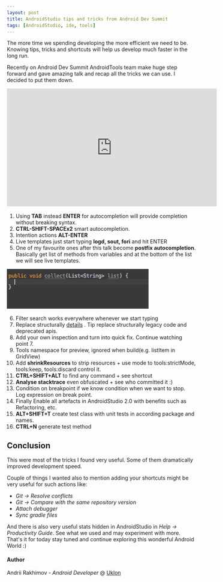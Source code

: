 ```yaml
---
layout: post
title: AndroidStudio tips and tricks from Android Dev Summit
tags: [AndroidStudio, ide, tools]
---
```


The more time we spending developing the more efficient we need to be. Knowing tips, tricks and shortcuts will help us develop much faster in the long run.
  
Recently on Android Dev Summit AndroidTools team make huge step forward and gave amazing talk and recap all the tricks we can use. I decided to put them down.

<iframe width="560" height="315" src="https://www.youtube.com/embed/Y2GC6P5hPeA?list=PLWz5rJ2EKKc_Tt7q77qwyKRgytF1RzRx8" frameborder="0" allowfullscreen></iframe>

1. Using **TAB** instead **ENTER** for autocompletion will provide completion without breaking syntax.
2. **CTRL-SHIFT-SPACEx2** smart autocompletion.
3. Intention actions **ALT-ENTER**
4. Live templates just start typing **logd, sout, fori** and hit ENTER
5. One of my favourite ones after this talk become **postfix autocompletion**. Basically get list of methods from variables and at the bottom of the list we will see live templates.

![Yummy](/images/4/postfix.gif "Yummy")   

6. Filter search works everywhere whenever we start typing
7. Replace structurally [details](https://youtu.be/Y2GC6P5hPeA?t=403) . Tip replace structurally legacy code and deprecated apis.
8. Add your own inspection and turn into quick fix. Continue watching point 7.
9. Tools namespace for preview, ignored when build(e.g. listItem in GridView)
10. Add **shrinkResources** to strip resources + use mode to tools:strictMode, tools:keep, tools:discard control it.
10. **CTRL+SHIFT+ALT** to find any command + see shortcut
11. **Analyse stacktrace** even obfuscated + see who committed it :)
12. Condition on breakpoint if we know condition when we want to stop. Log expression on break point.
13. Finally Enable all artefacts in AndroidStudio 2.0 with benefits such as Refactoring, etc.
14. **ALT+SHIFT+T** create test class with unit tests in according package and names.
15. **CTRL+N** generate test method

## Conclusion

This were most of the tricks I found very useful. Some of them dramatically improved development speed.
  
Couple of things I wanted also to mention adding your shortcuts might be very useful for such actions like:

- *Git -> Resolve conflicts*
- *Git -> Compare with the same repository version*
- *Attach debugger*
- *Sync gradle files*

And there is also very useful stats hidden in AndroidStudio in *Help -> Productivity Guide*. See what we used and may experiment with more. That's it for today stay tuned and continue exploring this wonderful Android World :)

#### Author
Andrii Rakhimov - *Android Developer* @ [Uklon](http://uklon.com.ua/)